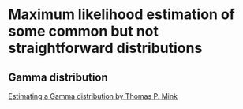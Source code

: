 # Maximum likelihood estimation of some common but not straightforward distributions

## Gamma distribution
    
  [Estimating a Gamma distribution by Thomas P. Mink](http://131.107.65.14/en-us/um/people/minka/papers/minka-gamma.pdf)

